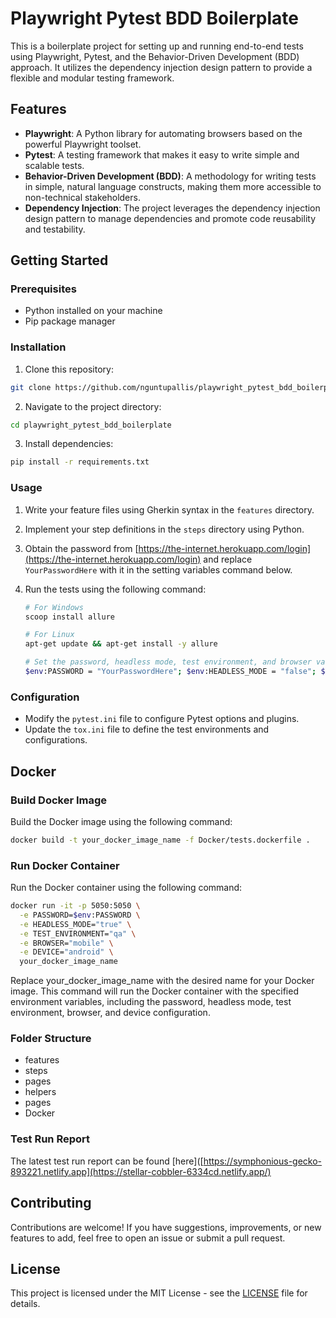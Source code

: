 # Playwright Pytest BDD Boilerplate

This is a boilerplate project for setting up and running end-to-end tests using Playwright, Pytest, and the Behavior-Driven Development (BDD) approach. It utilizes the dependency injection design pattern to provide a flexible and modular testing framework.

## Features

- **Playwright**: A Python library for automating browsers based on the powerful Playwright toolset.
- **Pytest**: A testing framework that makes it easy to write simple and scalable tests.
- **Behavior-Driven Development (BDD)**: A methodology for writing tests in simple, natural language constructs, making them more accessible to non-technical stakeholders.
- **Dependency Injection**: The project leverages the dependency injection design pattern to manage dependencies and promote code reusability and testability.

## Getting Started

### Prerequisites

- Python installed on your machine
- Pip package manager

### Installation

1. Clone this repository:

  ```bash
  git clone https://github.com/nguntupallis/playwright_pytest_bdd_boilerplate.git
  ```
2. Navigate to the project directory:

  ```bash
  cd playwright_pytest_bdd_boilerplate
  ```

3. Install dependencies:

  ```bash
  pip install -r requirements.txt
  ```
### Usage

1. Write your feature files using Gherkin syntax in the `features` directory.
2. Implement your step definitions in the `steps` directory using Python.
3. Obtain the password from [https://the-internet.herokuapp.com/login](https://the-internet.herokuapp.com/login) and replace `YourPasswordHere` with it in the setting variables command below.
4. Run the tests using the following command:

    ```bash
    # For Windows
    scoop install allure

    # For Linux
    apt-get update && apt-get install -y allure

    # Set the password, headless mode, test environment, and browser variables and run the tests 
    $env:PASSWORD = "YourPasswordHere"; $env:HEADLESS_MODE = "false"; $env:TEST_ENVIRONMENT= "qa"; $env:BROWSER= "chrome" tox
    ```
### Configuration

- Modify the `pytest.ini` file to configure Pytest options and plugins.
- Update the `tox.ini` file to define the test environments and configurations.

## Docker

### Build Docker Image

Build the Docker image using the following command:

```bash
docker build -t your_docker_image_name -f Docker/tests.dockerfile .
```
### Run Docker Container

Run the Docker container using the following command:

```bash
docker run -it -p 5050:5050 \
  -e PASSWORD=$env:PASSWORD \
  -e HEADLESS_MODE="true" \
  -e TEST_ENVIRONMENT="qa" \
  -e BROWSER="mobile" \
  -e DEVICE="android" \
  your_docker_image_name
```
Replace your_docker_image_name with the desired name for your Docker image. This command will run the Docker container with the specified environment variables, including the password, headless mode, test environment, browser, and device configuration.

### Folder Structure
- features
- steps
- pages
- helpers
- pages
- Docker

### Test Run Report

The latest test run report can be found [here]([https://symphonious-gecko-893221.netlify.app](https://stellar-cobbler-6334cd.netlify.app/)

## Contributing

Contributions are welcome! If you have suggestions, improvements, or new features to add, feel free to open an issue or submit a pull request.

## License

This project is licensed under the MIT License - see the [LICENSE](LICENSE) file for details.
   

